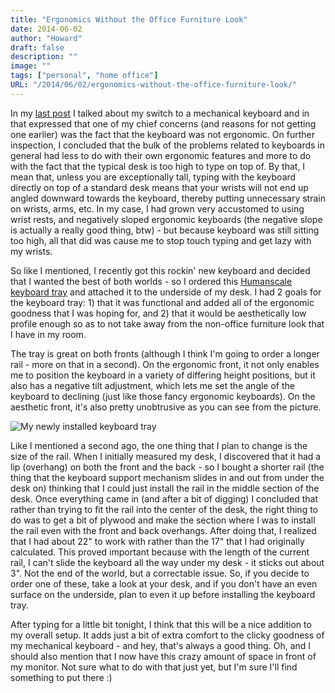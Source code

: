 ```yaml
---
title: "Ergonomics Without the Office Furniture Look"
date: 2014-06-02
author: "Howard"
draft: false
description: ""
image: ""
tags: ["personal", "home office"]
URL: "/2014/06/02/ergonomics-without-the-office-furniture-look/"
---
```


In my [last post](http://blog.howarddierking.com/2014/05/15/my-new-old-keyboard.html) I talked about my switch to a mechanical keyboard and in that expressed that one of my chief concerns (and reasons for not getting one earlier) was the fact that the keyboard was not ergonomic. On further inspection, I concluded that the bulk of the problems related to keyboards in general had less to do with their own ergonomic features and more to do with the fact that the typical desk is too high to type on top of. By that, I mean that, unless you are exceptionally tall, typing with the keyboard directly on top of a standard desk means that your wrists will not end up angled downward towards the keyboard, thereby putting unnecessary strain on wrists, arms, etc. In my case, I had grown very accustomed to using wrist rests, and negatively sloped ergonomic keyboards (the negative slope is actually a really good thing, btw) - but because keyboard was still sitting too high, all that did was cause me to stop touch typing and get lazy with my wrists.

So like I mentioned, I recently got this rockin' new keyboard and decided that I wanted the best of both worlds - so I ordered this [Humanscale keyboard tray](http://www.thehumansolution.com/hubuyoownket.html) and attached it to the underside of my desk. I had 2 goals for the keyboard tray: 1) that it was functional and added all of the ergonomic goodness that I was hoping for, and 2) that it would be aesthetically low profile enough so as to not take away from the non-office furniture look that I have in my room. 

The tray is great on both fronts (although I think I'm going to order a longer rail - more on that in a second). On the ergonomic front, it not only enables me to position the keyboard in a variety of differing height positions, but it also has a negative tilt adjustment, which lets me set the angle of the keyboard to declining (just like those fancy ergonomic keyboards). On the aesthetic front, it's also pretty unobtrusive as you can see from the picture.

![My newly installed keyboard tray](/images/installed-keyboard-tray.jpg)

Like I mentioned a second ago, the one thing that I plan to change is the size of the rail. When I initially measured my desk, I discovered that it had a lip (overhang) on both the front and the back - so I bought a shorter rail (the thing that the keyboard support mechanism slides in and out from under the desk on) thinking that I could just install the rail in the middle section of the desk. Once everything came in (and after a bit of digging) I concluded that rather than trying to fit the rail into the center of the desk, the right thing to do was to get a bit of plywood and make the section where I was to install the rail even with the front and back overhangs. After doing that, I realized that I had about 22" to work with rather than the 17" that I had originally calculated. This proved important because with the length of the current rail, I can't slide the keyboard all the way under my desk - it sticks out about 3". Not the end of the world, but a correctable issue. So, if you decide to order one of these, take a look at your desk, and if you don't have an even surface on the underside, plan to even it up before installing the keyboard tray.

After typing for a little bit tonight, I think that this will be a nice addition to my overall setup. It adds just a bit of extra comfort to the clicky goodness of my mechanical keyboard - and hey, that's always a good thing. Oh, and I should also mention that I now have this crazy amount of space in front of my monitor. Not sure what to do with that just yet, but I'm sure I'll find something to put there :)
